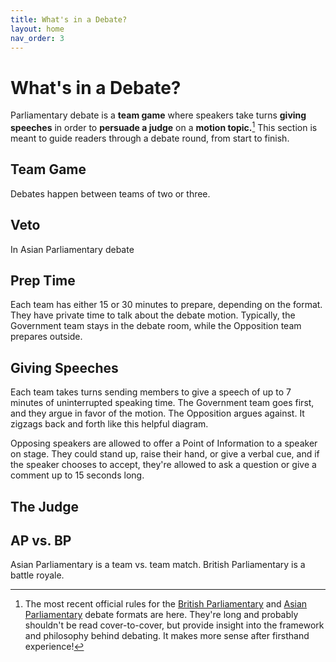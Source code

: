 ```yaml
---
title: What's in a Debate?
layout: home
nav_order: 3
---
```


# What's in a Debate?
Parliamentary debate is a **team game** where speakers take turns **giving speeches** in order to **persuade a judge** on a **motion topic.**[^1] This section is meant to guide readers through a debate round, from start to finish.

## Team Game
Debates happen between teams of two or three. 

## Veto
In Asian Parliamentary debate

## Prep Time
Each team has either 15 or 30 minutes to prepare, depending on the format. They have private time to talk about the debate motion. Typically, the Government team stays in the debate room, while the Opposition team prepares outside.

## Giving Speeches
Each team takes turns sending members to give a speech of up to 7 minutes of uninterrupted speaking time. The Government team goes first, and they argue in favor of the motion. The Opposition argues against. It zigzags back and forth like this helpful diagram.

Opposing speakers are allowed to offer a Point of Information to a speaker on stage. They could stand up, raise their hand, or give a verbal cue, and if the speaker chooses to accept, they're allowed to ask a question or give a comment up to 15 seconds long.

## The Judge

## AP vs. BP
Asian Parliamentary is a team vs. team match. British Parliamentary is a battle royale.

[^1]: The most recent official rules for the [British Parliamentary](https://sadcdebate.com/files/WUDC-Manual-2024.pdf) and [Asian Parliamentary](https://docs.google.com/document/d/1JoJa0oqDfW06vAQb3eBcAX37oG9p2g0hRO44vvCHv_Q/edit?tab=t.0) debate formats are here. They're long and probably shouldn't be read cover-to-cover, but provide insight into the framework and philosophy behind debating. It makes more sense after firsthand experience!
